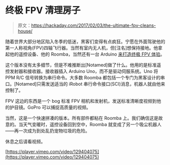 # 终极 FPV 清理房子

> 原文：<https://hackaday.com/2017/02/03/the-ultimate-fpv-cleans-house/>

随着世界大部分地区陷入冬季的低迷，黑客们变得有点疯狂。宁愿在外面驾驶他的第一人称视角(FPV)四轴飞行器。当然有室内无人机，但[注名]想保持接地。他拿起他的遥控设备、他的 Roomba，当然还有一台 Arduino [来打造终极 FPV 体验](https://vimeo.com/129404075)。

这个版本没有太多细节，但是不难推断出[Notamed]做了什么。他用的是标准遥控发射器和接收器。接收器插入 Arduino Uno，而不是驱动伺服系统。Uno 将 PPM R/C 信号转换为串行命令。大多数 Roomba 都包括一个专门为黑客设计的串口。[Notamed]只需发送适当的 iRobot 串行命令接口(SCI)消息，机器人就由他来控制了。

FPV 这边的东西是一个 bog 标准 FPV 相机和发射机，发送标准清晰度视频到他的护目镜。GoPro 可以捕捉高质量的视频。

当然，这是一个快速拼凑的版本。所有部件都粘在 Roomba 上。我们确信这是故意的。当天气变暖时，遥控设备回到空中，Roomba 就变成了另一个吸尘机器人——再一次成为到处乱扔宠物垃圾的危险。

休息之后请看视频。

[https://player.vimeo.com/video/129404075](https://player.vimeo.com/video/129404075)